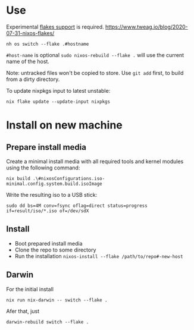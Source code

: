 # Use

Experimental [flakes support](https://www.tweag.io/blog/2020-07-31-nixos-flakes/) is required.
https://www.tweag.io/blog/2020-07-31-nixos-flakes/


```
nh os switch --flake .#hostname
```

`#host-name` is optional `sudo nixos-rebuild --flake .` will use the current name of the host.

Note: untracked files won't be copied to store. Use `git add` first, to build from a dirty directory.

To update nixpkgs input to latest unstable:
```
nix flake update --update-input nixpkgs
```


# Install on new machine

## Prepare install media

Create a minimal install media with all required tools and kernel modules using the following command:
```
nix build .\#nixosConfigurations.iso-minimal.config.system.build.isoImage
```

Write the resulting iso to a USB stick:
```
sudo dd bs=4M conv=fsync oflag=direct status=progress if=result/iso/*.iso of=/dev/sdX
```

## Install

* Boot prepared install media
* Clone the repo to some directory
* Run the installation `nixos-install --flake /path/to/repo#-new-host`

## Darwin

For the initial install
```
nix run nix-darwin -- switch --flake .
```
Afer that, just
```
darwin-rebuild switch --flake .
```